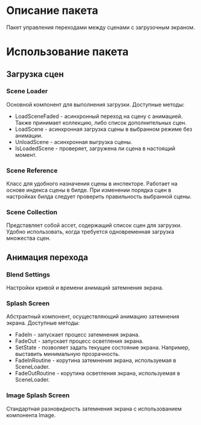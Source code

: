 # Описание пакета
 Пакет управления переходами между сценами с загрузочным экраном.
# Использование пакета
## Загрузка сцен
### Scene Loader
Основной компонент для выполнения загрузки. Доступные методы:
* LoadSceneFaded - асинхронный переход на сцену с анимацией. Также принимает коллекцию, либо список дополнительных сцен.
* LoadScene - асинхронная загрузка сцены в выбранном режиме без анимации.
* UnloadScene - асинхронная выгрузка сцены.
* IsLoadedScene - проверяет, загружена ли сцена в настоящий момент.
### Scene Reference
Класс для удобного назначения сцены в инспекторе. Работает на основе индекса сцены в билде.
При изменении порядка сцен в настройках билда следует проверить правильность выбранной сцены.
### Scene Collection
Представляет собой ассет, содержащий список сцен для загрузки.
Удобно использовать, когда требуется одновременная загрузка множества сцен.
## Анимация перехода
### Blend Settings
Настройки кривой и времени анимаций затемнения экрана.
### Splash Screen
Абстрактный компонент, осуществляющий анимацию затемнения экрана. Доступные методы:
* FadeIn - запускает процесс затемнения экрана.
* FadeOut - запускает процесс осветления экрана.
* SetState - позволяет задать текущее состояние экрана. Например, выставить минимальную прозрачность.
* FadeInRoutine - корутина затемнения экрана, используемая в SceneLoader.
* FadeOutRoutine - корутина осветления экрана, используемая в SceneLoader.
### Image Splash Screen
Стандартная разновидность затемнения экрана с использованием компонента Image.